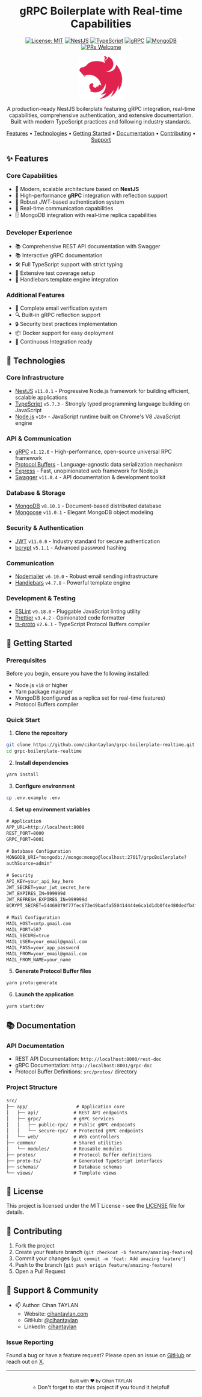 <div align="center">
<h1>gRPC Boilerplate with Real-time Capabilities</h1>

[![License: MIT](https://img.shields.io/badge/License-MIT-yellow.svg)](https://opensource.org/licenses/MIT)
[![NestJS](https://img.shields.io/badge/NestJS-v11.0.1-red.svg)](https://nestjs.com/)
[![TypeScript](https://img.shields.io/badge/TypeScript-v5.7.3-blue.svg)](https://www.typescriptlang.org/)
[![gRPC](https://img.shields.io/badge/gRPC-v1.12.6-orange.svg)](https://grpc.io/)
[![MongoDB](https://img.shields.io/badge/MongoDB-v8.10.1-green.svg)](https://www.mongodb.com/)
[![PRs Welcome](https://img.shields.io/badge/PRs-welcome-brightgreen.svg)](http://makeapullrequest.com)

<p align="center">
  <img src="https://raw.githubusercontent.com/nestjs/docs.nestjs.com/master/src/assets/logo-small.svg" width="120" alt="Nest Logo" />
</p>

A production-ready NestJS boilerplate featuring gRPC integration, real-time capabilities, comprehensive authentication, and extensive documentation. Built with modern TypeScript practices and following industry standards.

[Features](#-features) •
[Technologies](#-technologies) •
[Getting Started](#-getting-started) •
[Documentation](#-documentation) •
[Contributing](#-contributing) •
[Support](#-support--community)

</div>

## ✨ Features

### Core Capabilities

- 🚀 Modern, scalable architecture based on **NestJS**
- 📡 High-performance **gRPC** integration with reflection support
- 🔐 Robust JWT-based authentication system
- 📱 Real-time communication capabilities
- 🗄️ MongoDB integration with real-time replica capabilities

### Developer Experience

- 📚 Comprehensive REST API documentation with Swagger
- 📚 Interactive gRPC documentation
- 🛠️ Full TypeScript support with strict typing
- 🧪 Extensive test coverage setup
- 📝 Handlebars template engine integration

### Additional Features

- 📧 Complete email verification system
- 🔍 Built-in gRPC reflection support
- 🔒 Security best practices implementation
- 📦 Docker support for easy deployment
- 🔄 Continuous Integration ready

## 🔧 Technologies

### Core Infrastructure

- [NestJS](https://nestjs.com/) `v11.0.1` - Progressive Node.js framework for building efficient, scalable applications
- [TypeScript](https://www.typescriptlang.org/) `v5.7.3` - Strongly typed programming language building on JavaScript
- [Node.js](https://nodejs.org/) `v18+` - JavaScript runtime built on Chrome's V8 JavaScript engine

### API & Communication

- [gRPC](https://grpc.io/) `v1.12.6` - High-performance, open-source universal RPC framework
- [Protocol Buffers](https://protobuf.dev/) - Language-agnostic data serialization mechanism
- [Express](https://expressjs.com/) - Fast, unopinionated web framework for Node.js
- [Swagger](https://swagger.io/) `v11.0.4` - API documentation & development toolkit

### Database & Storage

- [MongoDB](https://www.mongodb.com/) `v8.10.1` - Document-based distributed database
- [Mongoose](https://mongoosejs.com/) `v11.0.1` - Elegant MongoDB object modeling

### Security & Authentication

- [JWT](https://jwt.io/) `v11.0.0` - Industry standard for secure authentication
- [bcrypt](https://www.npmjs.com/package/bcrypt) `v5.1.1` - Advanced password hashing

### Communication

- [Nodemailer](https://nodemailer.com/) `v6.10.0` - Robust email sending infrastructure
- [Handlebars](https://handlebarsjs.com/) `v4.7.8` - Powerful template engine

### Development & Testing

- [ESLint](https://eslint.org/) `v9.18.0` - Pluggable JavaScript linting utility
- [Prettier](https://prettier.io/) `v3.4.2` - Opinionated code formatter
- [ts-proto](https://github.com/stephenh/ts-proto) `v2.6.1` - TypeScript Protocol Buffers compiler

## 🚀 Getting Started

### Prerequisites

Before you begin, ensure you have the following installed:

- Node.js `v18` or higher
- Yarn package manager
- MongoDB (configured as a replica set for real-time features)
- Protocol Buffers compiler

### Quick Start

1. **Clone the repository**

```bash
git clone https://github.com/cihantaylan/grpc-boilerplate-realtime.git
cd grpc-boilerplate-realtime
```

2. **Install dependencies**

```bash
yarn install
```

3. **Configure environment**

```bash
cp .env.example .env
```

4. **Set up environment variables**

```env
# Application
APP_URL=http://localhost:8000
REST_PORT=8000
GRPC_PORT=8001

# Database Configuration
MONGODB_URI="mongodb://mongo:mongo@localhost:27017/grpcBoilerplate?authSource=admin"

# Security
API_KEY=your_api_key_here
JWT_SECRET=your_jwt_secret_here
JWT_EXPIRES_IN=999999d
JWT_REFRESH_EXPIRES_IN=999999d
BCRYPT_SECRET=544690f9f77fec673e49ba4fa550414444e6ca1d1db0f4e480dedfb4f03c64cf

# Mail Configuration
MAIL_HOST=smtp.gmail.com
MAIL_PORT=587
MAIL_SECURE=true
MAIL_USER=your_email@gmail.com
MAIL_PASS=your_app_password
MAIL_FROM=your_email@gmail.com
MAIL_FROM_NAME=your_name
```

5. **Generate Protocol Buffer files**

```bash
yarn proto:generate
```

6. **Launch the application**

```bash
yarn start:dev
```

## 📚 Documentation

### API Documentation

- REST API Documentation: `http://localhost:8000/rest-doc`
- gRPC Documentation: `http://localhost:8001/grpc-doc`
- Protocol Buffer Definitions: `src/protos/` directory

### Project Structure

```
src/
├── app/                  # Application core
│   ├── api/             # REST API endpoints
│   ├── grpc/            # gRPC services
│   │   ├── public-rpc/  # Public gRPC endpoints
│   │   └── secure-rpc/  # Protected gRPC endpoints
│   └── web/             # Web controllers
├── common/              # Shared utilities
│   └── modules/         # Reusable modules
├── protos/              # Protocol Buffer definitions
├── proto-ts/            # Generated TypeScript interfaces
├── schemas/             # Database schemas
└── views/               # Template views
```

## 📝 License

This project is licensed under the MIT License - see the [LICENSE](LICENSE) file for details.

## 🤝 Contributing

1. Fork the project
2. Create your feature branch (`git checkout -b feature/amazing-feature`)
3. Commit your changes (`git commit -m 'feat: Add amazing feature'`)
4. Push to the branch (`git push origin feature/amazing-feature`)
5. Open a Pull Request

## 💬 Support & Community

- 📫 Author: Cihan TAYLAN
  - Website: [cihantaylan.com](https://cihantaylan.com)
  - GitHub: [@cihantaylan](https://github.com/cihantaylan)
  - LinkedIn: [cihantaylan](https://www.linkedin.com/in/cihantaylan/)

### Issue Reporting

Found a bug or have a feature request? Please open an issue on [GitHub](https://github.com/cihanTAYLAN/grpc-boilerplate-realtime/issues) or reach out on [X](https://x.com/cihantaylan24).

---

<div align="center">
  <sub>Built with ❤️ by Cihan TAYLAN</sub>
  <br>
  ⭐ Don't forget to star this project if you found it helpful!
</div>
